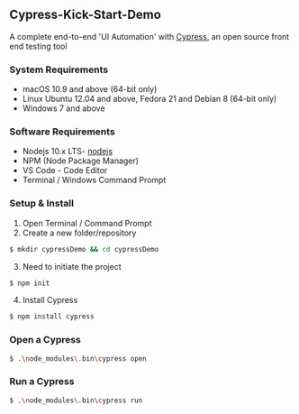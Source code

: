 ## Cypress-Kick-Start-Demo

A complete end-to-end 'UI Automation' with [Cypress](https://www.cypress.io/), an open source front end testing tool 

### System Requirements

- macOS 10.9 and above (64-bit only)
- Linux Ubuntu 12.04 and above, Fedora 21 and Debian 8 (64-bit only)
- Windows 7 and above


### Software Requirements

- Nodejs 10.x LTS- [nodejs](https://nodejs.org/en/)
- NPM (Node Package Manager)
- VS Code - Code Editor
- Terminal / Windows Command Prompt

### Setup & Install
1. Open Terminal / Command Prompt
2. Create a new folder/repository  
```bash
$ mkdir cypressDemo && cd cypressDemo
```
3. Need to initiate the project
```bash
$ npm init
```
4. Install Cypress
```bash
$ npm install cypress
```
### Open a Cypress
```bash
$ .\node_modules\.bin\cypress open
```
### Run a Cypress
```bash
$ .\node_modules\.bin\cypress run
```